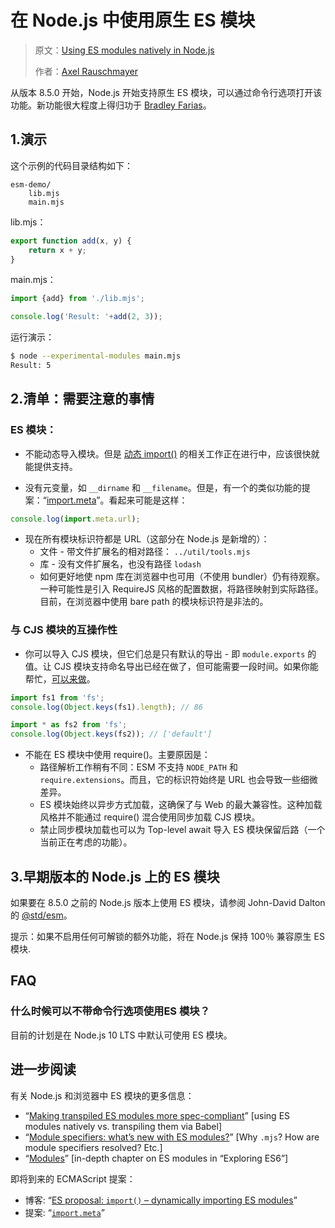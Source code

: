 # 在 Node.js 中使用原生 ES 模块

> 原文：[Using ES modules natively in Node.js](http://2ality.com/2017/09/native-esm-node.html)
>
> 作者：[Axel Rauschmayer](https://twitter.com/rauschma)


从版本 8.5.0 开始，Node.js 开始支持原生 ES 模块，可以通过命令行选项打开该功能。新功能很大程度上得归功于 [Bradley Farias](https://twitter.com/bradleymeck)。

## 1.演示   

这个示例的代码目录结构如下：

```
esm-demo/
    lib.mjs
    main.mjs
```

lib.mjs：

```javascript
export function add(x, y) {
    return x + y;
}
```

main.mjs：

```javascript
import {add} from './lib.mjs';

console.log('Result: '+add(2, 3));
```

运行演示：

```sh
$ node --experimental-modules main.mjs
Result: 5
```

## 2.清单：需要注意的事情   

### ES 模块：

* 不能动态导入模块。但是 [动态 import()](http://2ality.com/2017/01/import-operator.html) 的相关工作正在进行中，应该很快就能提供支持。

* 没有元变量，如 `__dirname` 和 `__filename`。但是，有一个的类似功能的提案：“[import.meta](https://github.com/tc39/proposal-import-meta)”。看起来可能是这样：

```javascript
console.log(import.meta.url);
```

* 现在所有模块标识符都是 URL（这部分在 Node.js 是新增的）：
    * 文件 - 带文件扩展名的相对路径： `../util/tools.mjs`
    * 库 - 没有文件扩展名，也没有路径 `lodash`
    * 如何更好地使 npm 库在浏览器中也可用（不使用 bundler）仍有待观察。一种可能性是引入 RequireJS 风格的配置数据，将路径映射到实际路径。目前，在浏览器中使用 bare path 的模块标识符是非法的。

### 与 CJS 模块的互操作性

* 你可以导入 CJS 模块，但它们总是只有默认的导出 - 即 `module.exports` 的值。让 CJS 模块支持命名导出已经在做了，但可能需要一段时间。如果你能帮忙，[可以来做](https://twitter.com/bradleymeck/status/906210545145184257)。

```javascript
import fs1 from 'fs';
console.log(Object.keys(fs1).length); // 86

import * as fs2 from 'fs';
console.log(Object.keys(fs2)); // ['default']
```

* 不能在 ES 模块中使用 require()。主要原因是：
    * 路径解析工作稍有不同：ESM 不支持 `NODE_PATH` 和 `require.extensions`。而且，它的标识符始终是 URL 也会导致一些细微差异。
    * ES 模块始终以异步方式加载，这确保了与 Web 的最大兼容性。这种加载风格并不能通过 require() 混合使用同步加载 CJS 模块。
    * 禁止同步模块加载也可以为 Top-level await 导入 ES 模块保留后路（一个当前正在考虑的功能）。


## 3.早期版本的 Node.js 上的 ES 模块   

如果要在 8.5.0 之前的 Node.js 版本上使用 ES 模块，请参阅 John-David Dalton 的 [@std/esm](https://github.com/standard-things/esm)。

提示：如果不启用任何可解锁的额外功能，将在 Node.js 保持 100％ 兼容原生 ES 模块.

## FAQ

### 什么时候可以不带命令行选项使用ES 模块？

目前的计划是在 Node.js 10 LTS 中默认可使用 ES 模块。

## 进一步阅读  

有关 Node.js 和浏览器中 ES 模块的更多信息：

* “[Making transpiled ES modules more spec-compliant](http://2ality.com/2017/01/babel-esm-spec-mode.html)” [using ES modules natively vs. transpiling them via Babel]
* “[Module specifiers: what’s new with ES modules?](http://2ality.com/2017/05/es-module-specifiers.html)” [Why `.mjs`? How are module specifiers resolved? Etc.]
* “[Modules](http://exploringjs.com/es6/ch_modules.html)” [in-depth chapter on ES modules in “Exploring ES6”]

即将到来的 ECMAScript 提案：

* 博客: “[ES proposal: `import()` – dynamically importing ES modules](http://2ality.com/2017/01/import-operator.html)”
* 提案: “[`import.meta`](https://github.com/tc39/proposal-import-meta)”
